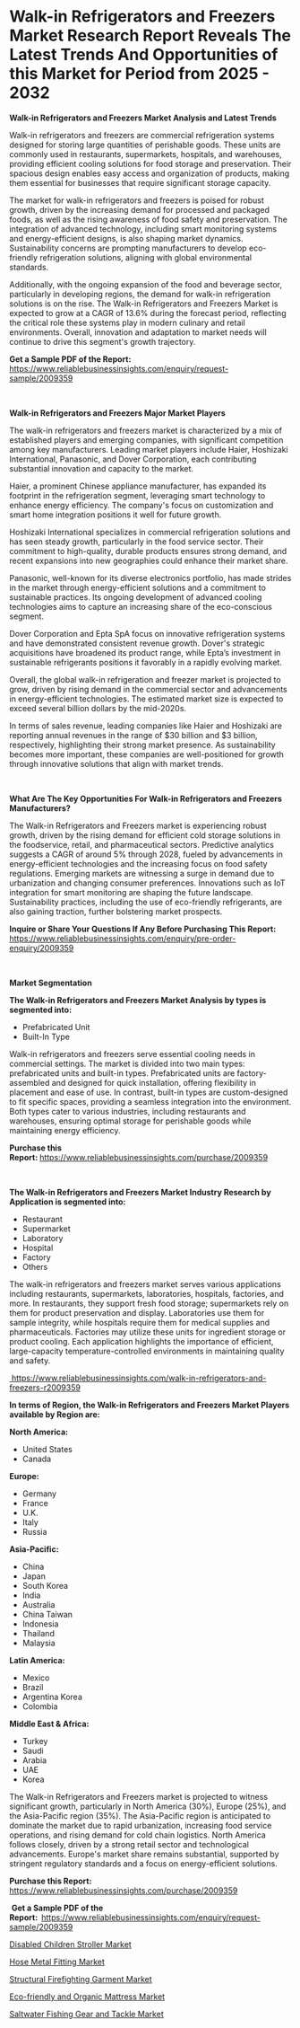 <p><h1>Walk-in Refrigerators and Freezers Market Research Report Reveals The Latest Trends And Opportunities of this Market for Period from 2025 - 2032</h1></p><p><strong>Walk-in Refrigerators and Freezers Market Analysis and Latest Trends</strong></p>
<p><p>Walk-in refrigerators and freezers are commercial refrigeration systems designed for storing large quantities of perishable goods. These units are commonly used in restaurants, supermarkets, hospitals, and warehouses, providing efficient cooling solutions for food storage and preservation. Their spacious design enables easy access and organization of products, making them essential for businesses that require significant storage capacity.</p><p>The market for walk-in refrigerators and freezers is poised for robust growth, driven by the increasing demand for processed and packaged foods, as well as the rising awareness of food safety and preservation. The integration of advanced technology, including smart monitoring systems and energy-efficient designs, is also shaping market dynamics. Sustainability concerns are prompting manufacturers to develop eco-friendly refrigeration solutions, aligning with global environmental standards.</p><p>Additionally, with the ongoing expansion of the food and beverage sector, particularly in developing regions, the demand for walk-in refrigeration solutions is on the rise. The Walk-in Refrigerators and Freezers Market is expected to grow at a CAGR of 13.6% during the forecast period, reflecting the critical role these systems play in modern culinary and retail environments. Overall, innovation and adaptation to market needs will continue to drive this segment's growth trajectory.</p></p>
<p><strong>Get a Sample PDF of the Report:&nbsp;</strong> <a href="https://www.reliablebusinessinsights.com/enquiry/request-sample/2009359?utm_campaign=63&utm_medium=2&utm_source=Github&utm_content=ia&utm_term=10022025&utm_id=walk-in-refrigerators-and-freezers">https://www.reliablebusinessinsights.com/enquiry/request-sample/2009359</a></p>
<p>&nbsp;</p>
<p><strong>Walk-in Refrigerators and Freezers Major Market Players</strong></p>
<p><p>The walk-in refrigerators and freezers market is characterized by a mix of established players and emerging companies, with significant competition among key manufacturers. Leading market players include Haier, Hoshizaki International, Panasonic, and Dover Corporation, each contributing substantial innovation and capacity to the market.</p><p>Haier, a prominent Chinese appliance manufacturer, has expanded its footprint in the refrigeration segment, leveraging smart technology to enhance energy efficiency. The company's focus on customization and smart home integration positions it well for future growth.</p><p>Hoshizaki International specializes in commercial refrigeration solutions and has seen steady growth, particularly in the food service sector. Their commitment to high-quality, durable products ensures strong demand, and recent expansions into new geographies could enhance their market share.</p><p>Panasonic, well-known for its diverse electronics portfolio, has made strides in the market through energy-efficient solutions and a commitment to sustainable practices. Its ongoing development of advanced cooling technologies aims to capture an increasing share of the eco-conscious segment.</p><p>Dover Corporation and Epta SpA focus on innovative refrigeration systems and have demonstrated consistent revenue growth. Dover's strategic acquisitions have broadened its product range, while Epta’s investment in sustainable refrigerants positions it favorably in a rapidly evolving market.</p><p>Overall, the global walk-in refrigeration and freezer market is projected to grow, driven by rising demand in the commercial sector and advancements in energy-efficient technologies. The estimated market size is expected to exceed several billion dollars by the mid-2020s.</p><p>In terms of sales revenue, leading companies like Haier and Hoshizaki are reporting annual revenues in the range of $30 billion and $3 billion, respectively, highlighting their strong market presence. As sustainability becomes more important, these companies are well-positioned for growth through innovative solutions that align with market trends.</p></p>
<p>&nbsp;</p>
<p><strong>What Are The Key Opportunities For Walk-in Refrigerators and Freezers Manufacturers?</strong></p>
<p><p>The Walk-in Refrigerators and Freezers market is experiencing robust growth, driven by the rising demand for efficient cold storage solutions in the foodservice, retail, and pharmaceutical sectors. Predictive analytics suggests a CAGR of around 5% through 2028, fueled by advancements in energy-efficient technologies and the increasing focus on food safety regulations. Emerging markets are witnessing a surge in demand due to urbanization and changing consumer preferences. Innovations such as IoT integration for smart monitoring are shaping the future landscape. Sustainability practices, including the use of eco-friendly refrigerants, are also gaining traction, further bolstering market prospects.</p></p>
<p><strong>Inquire or Share Your Questions If Any Before Purchasing This Report:</strong> <a href="https://www.reliablebusinessinsights.com/enquiry/pre-order-enquiry/2009359?utm_campaign=63&utm_medium=2&utm_source=Github&utm_content=ia&utm_term=10022025&utm_id=walk-in-refrigerators-and-freezers">https://www.reliablebusinessinsights.com/enquiry/pre-order-enquiry/2009359</a></p>
<p>&nbsp;</p>
<p><strong>Market Segmentation</strong></p>
<p><strong>The Walk-in Refrigerators and Freezers Market Analysis by types is segmented into:</strong></p>
<p><ul><li>Prefabricated Unit</li><li>Built-In Type</li></ul></p>
<p><p>Walk-in refrigerators and freezers serve essential cooling needs in commercial settings. The market is divided into two main types: prefabricated units and built-in types. Prefabricated units are factory-assembled and designed for quick installation, offering flexibility in placement and ease of use. In contrast, built-in types are custom-designed to fit specific spaces, providing a seamless integration into the environment. Both types cater to various industries, including restaurants and warehouses, ensuring optimal storage for perishable goods while maintaining energy efficiency.</p></p>
<p><strong>Purchase this Report:&nbsp;</strong><a href="https://www.reliablebusinessinsights.com/purchase/2009359?utm_campaign=63&utm_medium=2&utm_source=Github&utm_content=ia&utm_term=10022025&utm_id=walk-in-refrigerators-and-freezers">https://www.reliablebusinessinsights.com/purchase/2009359</a></p>
<p>&nbsp;</p>
<p><strong>The Walk-in Refrigerators and Freezers Market Industry Research by Application is segmented into:</strong></p>
<p><ul><li>Restaurant</li><li>Supermarket</li><li>Laboratory</li><li>Hospital</li><li>Factory</li><li>Others</li></ul></p>
<p><p>The walk-in refrigerators and freezers market serves various applications including restaurants, supermarkets, laboratories, hospitals, factories, and more. In restaurants, they support fresh food storage; supermarkets rely on them for product preservation and display. Laboratories use them for sample integrity, while hospitals require them for medical supplies and pharmaceuticals. Factories may utilize these units for ingredient storage or product cooling. Each application highlights the importance of efficient, large-capacity temperature-controlled environments in maintaining quality and safety.</p></p>
<p><a href="https://www.reliablebusinessinsights.com/walk-in-refrigerators-and-freezers-r2009359?utm_campaign=63&utm_medium=2&utm_source=Github&utm_content=ia&utm_term=10022025&utm_id=walk-in-refrigerators-and-freezers">&nbsp;https://www.reliablebusinessinsights.com/walk-in-refrigerators-and-freezers-r2009359</a></p>
<p><strong>In terms of Region, the Walk-in Refrigerators and Freezers Market Players available by Region are:</strong></p>
<p>
    <p> <strong> North America: </strong>
        <ul>
            <li>United States</li>
            <li>Canada</li>
        </ul>
        </p> 
    <p> <strong> Europe: </strong>
        <ul>
            <li>Germany</li>
            <li>France</li>
            <li>U.K.</li>
            <li>Italy</li>
            <li>Russia</li>
        </ul>
        </p> 
    <p> <strong> Asia-Pacific: </strong>
        <ul>
            <li>China</li>
            <li>Japan</li>
            <li>South Korea</li>
            <li>India</li>
            <li>Australia</li>
            <li>China Taiwan</li>
            <li>Indonesia</li>
            <li>Thailand</li>
            <li>Malaysia</li>
        </ul>
        </p> 
    <p> <strong> Latin America: </strong>
        <ul>
            <li>Mexico</li>
            <li>Brazil</li>
            <li>Argentina Korea</li>
            <li>Colombia</li>
        </ul>
        </p> 
    <p> <strong> Middle East & Africa: </strong>
        <ul>
            <li>Turkey</li>
            <li>Saudi</li>
            <li>Arabia</li>
            <li>UAE</li>
            <li>Korea</li>
        </ul>
    </p>
    </p>
<p><p>The Walk-in Refrigerators and Freezers market is projected to witness significant growth, particularly in North America (30%), Europe (25%), and the Asia-Pacific region (35%). The Asia-Pacific region is anticipated to dominate the market due to rapid urbanization, increasing food service operations, and rising demand for cold chain logistics. North America follows closely, driven by a strong retail sector and technological advancements. Europe's market share remains substantial, supported by stringent regulatory standards and a focus on energy-efficient solutions.</p></p>
<p><strong>Purchase this Report: </strong><a href="https://www.reliablebusinessinsights.com/purchase/2009359?utm_campaign=63&utm_medium=2&utm_source=Github&utm_content=ia&utm_term=10022025&utm_id=walk-in-refrigerators-and-freezers">https://www.reliablebusinessinsights.com/purchase/2009359</a></p>
<p>&nbsp;<strong>Get a Sample PDF of the Report:&nbsp;&nbsp;</strong><a href="https://www.reliablebusinessinsights.com/enquiry/request-sample/2009359?utm_campaign=63&utm_medium=2&utm_source=Github&utm_content=ia&utm_term=10022025&utm_id=walk-in-refrigerators-and-freezers">https://www.reliablebusinessinsights.com/enquiry/request-sample/2009359</a></p>
<p><strong></strong></p>
<p><p><a href="https://github.com/biyajausenik/Market-Research-Report-List-1/blob/main/disabled-children-stroller-market.md?utm_campaign=63&utm_medium=2&utm_source=Github&utm_content=ia&utm_term=10022025&utm_id=walk-in-refrigerators-and-freezers">Disabled Children Stroller Market</a></p><p><a href="https://github.com/ajayanhaizan/Market-Research-Report-List-1/blob/main/hose-metal-fitting-market.md?utm_campaign=63&utm_medium=2&utm_source=Github&utm_content=ia&utm_term=10022025&utm_id=walk-in-refrigerators-and-freezers">Hose Metal Fitting Market</a></p><p><a href="https://github.com/muvdibezuh/Market-Research-Report-List-1/blob/main/structural-firefighting-garment-market.md?utm_campaign=63&utm_medium=2&utm_source=Github&utm_content=ia&utm_term=10022025&utm_id=walk-in-refrigerators-and-freezers">Structural Firefighting Garment Market</a></p><p><a href="https://github.com/dailyspunj47/Market-Research-Report-List-1/blob/main/eco-friendly-and-organic-mattress-market.md?utm_campaign=63&utm_medium=2&utm_source=Github&utm_content=ia&utm_term=10022025&utm_id=walk-in-refrigerators-and-freezers">Eco-friendly and Organic Mattress Market</a></p><p><a href="https://github.com/momossidram/Market-Research-Report-List-1/blob/main/saltwater-fishing-gear-and-tackle-market.md?utm_campaign=63&utm_medium=2&utm_source=Github&utm_content=ia&utm_term=10022025&utm_id=walk-in-refrigerators-and-freezers">Saltwater Fishing Gear and Tackle Market</a></p></p>
